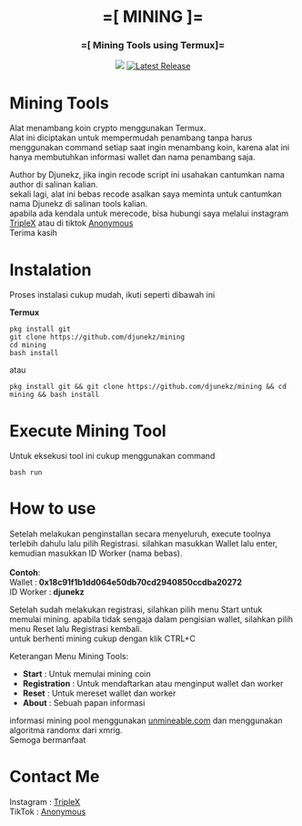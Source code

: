 <h1 align="center">=[ MINING ]=</h1>
<h3 align="center">=[ Mining Tools using Termux]=</h3>
<p align="center">
<img src="https://img.shields.io/static/v1?style=for-the-badge&logo=appveyor&label=AUTHOR&message=DJUNEKZ&color=green")
<br>
<a href="https://github.com/djunekz/mining/releases"><img alt="Latest Release" src="https://img.shields.io/github/release/djunekz/mining.svg" /></a>
<br>

# Mining Tools

Alat menambang koin crypto menggunakan Termux.<br>
Alat ini diciptakan untuk mempermudah penambang tanpa harus menggunakan command setiap saat ingin menambang koin, karena alat ini hanya membutuhkan informasi wallet dan nama penambang saja.<br>

Author by Djunekz, jika ingin recode script ini usahakan cantumkan nama author di salinan kalian.<br>
sekali lagi, alat ini bebas recode asalkan saya meminta untuk cantumkan nama Djunekz di salinan tools kalian.<br>
apabila ada kendala untuk merecode, bisa hubungi saya melalui instagram <a href="https://instagram.com/triple_x_redhh">TripleX</a> atau di tiktok <a href="https://tiktok.com/@anonymous_id_">Anonymous</a><br>
Terima kasih

# Instalation

Proses instalasi cukup mudah, ikuti seperti dibawah ini

**Termux**
```
pkg install git
git clone https://github.com/djunekz/mining
cd mining
bash install
```
atau
```
pkg install git && git clone https://github.com/djunekz/mining && cd mining && bash install
```

# Execute Mining Tool

Untuk eksekusi tool ini cukup menggunakan command
```
bash run
```

# How to use

Setelah melakukan penginstallan secara menyeluruh, execute toolnya terlebih dahulu lalu pilih Registrasi. silahkan masukkan Wallet lalu enter, kemudian masukkan ID Worker (nama bebas).<br><br>
<b>Contoh</b>:<br>
Wallet :<b> 0x18c91f1b1dd064e50db70cd2940850ccdba20272</b><br>
ID Worker :<b> djunekz</b>

Setelah sudah melakukan registrasi, silahkan pilih menu Start untuk memulai mining.
apabila tidak sengaja dalam pengisian wallet, silahkan pilih menu Reset lalu Registrasi kembali.<br>
untuk berhenti mining cukup dengan klik CTRL+C

Keterangan Menu Mining Tools:
- <b>Start</b> : Untuk memulai mining coin
- <b>Registration</b> : Untuk mendaftarkan atau menginput wallet dan worker
- <b>Reset</b> : Untuk mereset wallet dan worker
- <b>About</b> : Sebuah papan informasi

informasi mining pool menggunakan <u><a href="https://unmineable.com">unmineable.com</a></u> dan menggunakan algoritma randomx dari xmrig.<br>
Semoga bermanfaat

# Contact Me

Instagram : <a href="https://instagram.com/triple_x_redhh">TripleX</a><br>
TikTok : <a href="https://tiktok.com/@anonymous_id_">Anonymous</a>
